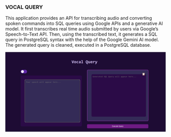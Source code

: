### VOCAL QUERY

This application provides an API for transcribing audio and converting spoken commands into SQL queries using Google APIs and a generative AI model. It first transcribes real time audio submitted by users via Google’s Speech-to-Text API. Then, using the transcribed text, it generates a SQL query in PostgreSQL syntax with the help of the Google Gemini AI model. The generated query is cleaned, executed in a PostgreSQL database. 





![Architecture of Vocal Query](images/Frontend.png)




